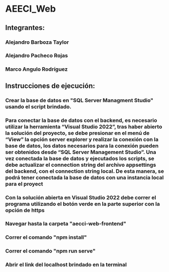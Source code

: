 # AEECI_Web

## Integrantes:
### Alejandro Barboza Taylor
### Alejandro Pacheco Rojas
### Marco Angulo Rodríguez


## Instrucciones de ejecución:
### Crear la base de datos en "SQL Server Managment Studio" usando el script brindado.

### Para conectar la base de datos con el backend, es necesario utilizar la herramienta “Visual Studio 2022”, tras haber abierto la solución del proyecto, se debe presionar en el menú de “View” la opción server explorer y realizar la conexión con la base de datos, los datos necesarios para la conexión pueden ser obtenidos desde “SQL Server Management Studio”. Una vez conectada la base de datos y ejecutados los scripts, se debe actualizar el connection string del archivo appsettings del backend, con el connection string local. De esta manera, se podrá tener conectada la base de datos con una instancia local para el proyect


### Con la solución abierta en Visual Studio 2022 debe correr el programa utilizando el botón verde en la parte superior con la opción de https
### Navegar hasta la carpeta "aecci-web-frontend"
### Correr el comando "npm install"
### Correr el comando "npm run serve"
### Abrir el link del localhost brindado en la terminal
